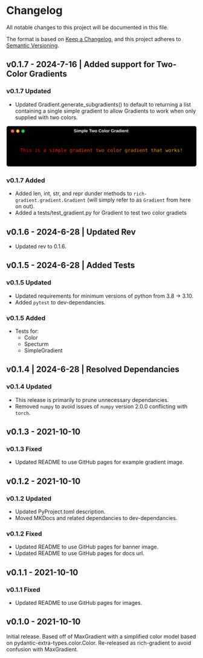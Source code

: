 # Changelog

All notable changes to this project will be documented in this file.

The format is based on [Keep a Changelog](https://keepachangelog.com/en/1.0.0/),
and this project adheres to [Semantic Versioning](https://semver.org/spec/v2.0.0.html).

<!--## [Unreleased]-->
## v0.1.7 - 2024-7-16 | Added support for Two-Color Gradients

### v0.1.7 Updated

- Updated Gradient.generate_subgradients() to default to returning a list containing a single simple gradient to allow
Gradients to work when only supplied with two colors.

![Two Color Gradient](https://raw.githubusercontent.com/maxludden/rich-gradient/3b6e2cb013eda3bcba9dbcdd14c65179d28532da/docs/img/simple_gradient_example.svg)

### v0.1.7 Added

- Added len, int, str, and repr dunder methods to `rich-gradient.gradient.Gradient` (will simply refer to as `Gradient` from here on out).
- Added a tests/test_gradient.py for Gradient to test two color gradiets

## v0.1.6 - 2024-6-28 | Updated Rev

- Updated rev to 0.1.6.

## v0.1.5 - 2024-6-28 | Added Tests

### v0.1.5 Updated

- Updated requirements for minimum versions of python from 3.8 -> 3.10.
- Added `pytest` to dev-dependancies.

### v0.1.5 Added

- Tests for:
  - Color
  - Specturm
  - SimpleGradient

## v0.1.4 | 2024-6-28 | Resolved Dependancies

### v0.1.4 Updated

- This release is primarily to prune unnecessary dependancies.
- Removed `numpy` to avoid issues of `numpy` version 2.0.0 conflicting with `torch`.

## v0.1.3 - 2021-10-10

### v0.1.3 Fixed

- Updated README to use GitHub pages for example gradient image.

## v0.1.2 - 2021-10-10

### v0.1.2 Updated

- Updated PyProject.toml description.
- Moved MKDocs and related dependancies to dev-dependancies.

### v0.1.2 Fixed

- Updated README to use GitHub pages for banner image.
- Updated README to use GitHub pages for docs url.

## v0.1.1 - 2021-10-10

### v0.1.1 Fixed

- Updated README to use GitHub pages for images.

## v0.1.0 - 2021-10-10

Initial release. Based off of MaxGradient with a simplified color model based on pydantic-extra-types.color.Color. Re-released as rich-gradient to avoid confusion with MaxGradient.
